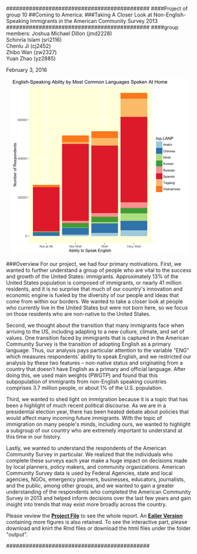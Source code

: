 ############################################
####Project of group 10
##Coming to America:
###Taking A Closer Look at Non-English-Speaking Immigrants in the American Community Survey 2013
############################################
####group members:
Joshua Michael Dillon (jmd2228)  
Schinria Islam (sri2116)  
Chenlu Ji (cj2452)  
Zhibo Wan (zw2327)  
Yuan Zhao (yz2885)  

February 3, 2016

<p><center><img src="figs/common_languages.png" alt="plot of chunk unnamed-chunk-1"></center></p>

###Overview
For our project, we had four primary motivations. First, we wanted to further understand a group of people who are vital to the success and growth of the United States: immigrants. Approximately 13% of the United States population is composed of immigrants, or nearly 41 million residents, and it is no surprise that much of our country's innovation and economic engine is fueled by the diversity of our people and ideas that come from within our borders. We wanted to take a closer look at people who currently live in the United States but were not born here, so we focus on those residents who are non-native to the United States. 

Second, we thought about the transition that many immigrants face when arriving to the US, including adapting to a new culture, climate, and set of values. One transition faced by immigrants that is captured in the American Community Survey is the transition of adopting English as a primary language. Thus, our analysis pays particular attention to the variable "ENG" which measures respondents' ability to speak English, and we restricted our analysis by these two features – non-native status and originating from a country that doesn’t have English as a primary and official language. After doing this, we used main weights (PWGTP) and found that this subpopulation of immigrants from non-English speaking countries comprises 3.7 million people, or about 1% of the U.S. population.

Third, we wanted to shed light on immigration because it is a topic that has been a highlight of much recent political discourse. As we are in a presidential election year, there has been heated debate about policies that would affect many incoming future immigrants. With the topic of immigration on many people's minds, including ours, we wanted to highlight a subgroup of our country who are extremely important to understand at this time in our history.

Lastly, we wanted to understand the respondents of the American Community Survey in particular. We realized that the individuals who complete these surveys each year make a huge impact on decisions made by local planners, policy makers, and community organizations. American Community Survey data is used by Federal Agencies,  state and local agencies, NGOs, emergency planners, businesses, educators, journalists, and the public, among other groups, and we wanted to gain a greater understanding of the respondents who completed the American Community Survey in 2013 and helped inform decisions over the last few years and gain insight into trends that may exist more broadly across the country.

Please veview the [**Project File**](Team10_Presentation.Rmd) to see the whole report.
An [**Ealier Version**](old_version.Rmd) containing more figures is also retained.
To see the interactive part, please download and knirt the Rmd files or download the html files under the folder "output". 

############################################

